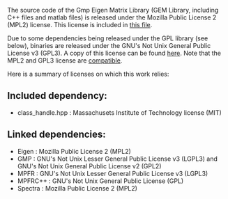 The source code of the Gmp Eigen Matrix Library (GEM Library, including C++ files and matlab files) is released under the Mozilla Public License 2 (MPL2) license. This license is included in [this file](COPYING_MPL2.md).

Due to some dependencies being released under the GPL library (see below), binaries are released under the GNU's Not Unix General Public License v3 (GPL3). A copy of this license can be found [here](COPYING_GPL3.md). Note that the MPL2 and GPL3 license are [compatible](https://www.gnu.org/licenses/license-list.html).

Here is a summary of licenses on which this work relies:

Included dependency:
--------------------
 - class_handle.hpp : Massachusets Institute of Technology license (MIT)

Linked dependencies:
--------------------
 - Eigen : Mozilla Public License 2 (MPL2)
 - GMP : GNU's Not Unix Lesser General Public License v3 (LGPL3) and GNU's Not Unix General Public License v2 (GPL2)
 - MPFR : GNU's Not Unix Lesser General Public License v3 (LGPL3)
 - MPFRC++ : GNU's Not Unix General Public License (GPL)
 - Spectra : Mozilla Public License 2 (MPL2)
